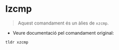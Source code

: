 # lzcmp

> Aquest comandament és un àlies de `xzcmp`.

- Veure documentació pel comandament original:

`tldr xzcmp`
